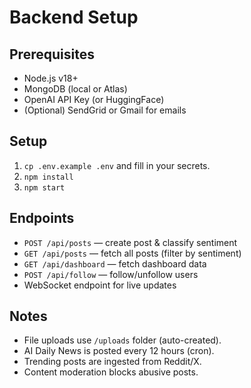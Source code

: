# Backend Setup

## Prerequisites
- Node.js v18+
- MongoDB (local or Atlas)
- OpenAI API Key (or HuggingFace)
- (Optional) SendGrid or Gmail for emails

## Setup

1. `cp .env.example .env` and fill in your secrets.
2. `npm install`
3. `npm start`

## Endpoints
- `POST /api/posts` — create post & classify sentiment
- `GET /api/posts` — fetch all posts (filter by sentiment)
- `GET /api/dashboard` — fetch dashboard data
- `POST /api/follow` — follow/unfollow users
- WebSocket endpoint for live updates

## Notes
- File uploads use `/uploads` folder (auto-created).
- AI Daily News is posted every 12 hours (cron).
- Trending posts are ingested from Reddit/X.
- Content moderation blocks abusive posts.
